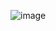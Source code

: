 ![image](https://github.com/fatma8720/Bank-Queue-Management-System/assets/88749492/f8077555-2756-4d4d-80c2-d6cb666b4ec6)
